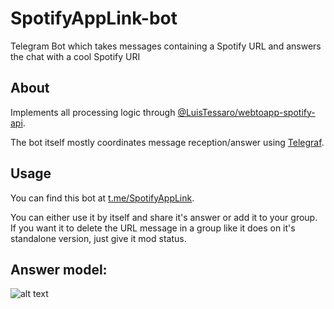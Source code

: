 # SpotifyAppLink-bot
Telegram Bot which takes messages containing a Spotify URL and answers the chat with a cool Spotify URI

## About
Implements all processing logic through [@LuisTessaro/webtoapp-spotify-api](https://github.com/LuisTessaro/webtoapp-spotify-api "@LuisTessaro/webtoapp-spotify-api").

The bot itself mostly coordinates message reception/answer using [Telegraf](https://github.com/telegraf/telegraf).

## Usage
You can find this bot at [t.me/SpotifyAppLink](https://t.me/cha_dos_spotify_bot).

You can either use it by itself and share it's answer or add it to your group. If you want it to delete the URL message in a group like it does on it's standalone version, just give it mod status.

## Answer model:

![alt text](https://i.imgur.com/wKHhbuH.png "Bot answer")
